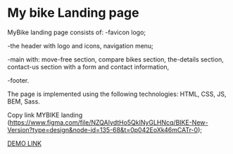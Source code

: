 # My bike Landing page

MyBike landing page consists of:
 -favicon logo;

 -the header with logo and icons,
  navigation menu;

 -main with:
  move-free section,
  compare bikes section,
  the-details section,
  contact-us section with a form and contact information,

 -footer.

 The page is implemented using the following technologies: HTML, CSS, JS, BEM, Sass.

 Copy link MYBIKE landing (https://www.figma.com/file/NZQAIydtHo5QkINyGLHNcq/BIKE-New-Version?type=design&node-id=135-68&t=0p042EoXk46mCATr-0);

[DEMO LINK](https://volodymyrsar.github.io/layout_landing/)

